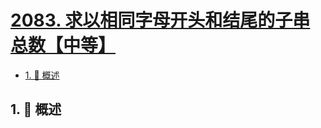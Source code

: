 # [2083. 求以相同字母开头和结尾的子串总数【中等】](https://github.com/Tdahuyou/TNotes.leetcode/tree/main/notes/2083.%20%E6%B1%82%E4%BB%A5%E7%9B%B8%E5%90%8C%E5%AD%97%E6%AF%8D%E5%BC%80%E5%A4%B4%E5%92%8C%E7%BB%93%E5%B0%BE%E7%9A%84%E5%AD%90%E4%B8%B2%E6%80%BB%E6%95%B0%E3%80%90%E4%B8%AD%E7%AD%89%E3%80%91)

<!-- region:toc -->

- [1. 📝 概述](#1--概述)

<!-- endregion:toc -->

## 1. 📝 概述
